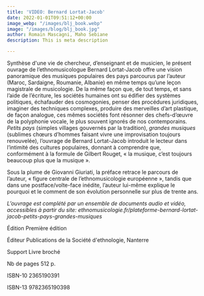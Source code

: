 ```yaml
---
title: 'VIDEO: Bernard Lortat-Jacob'
date: 2022-01-01T09:51:12+00:00
image_webp: "/images/blj_book.webp"
image: "/images/blog/blj_book.jpg"
author: Romain Mascagni, Maho Sebiane
description: This is meta description

---
```

Synthèse d'une vie de chercheur, d’enseignant et de musicien, le présent ouvrage de l’ethnomusicologue Bernard Lortat-Jacob offre une vision panoramique des musiques populaires des pays parcourus par l’auteur (Maroc, Sardaigne, Roumanie, Albanie) en même temps qu’une leçon magistrale de musicologie. De la même façon que, de tout temps, et sans l’aide de l’écriture, les sociétés humaines ont su édifier des systèmes politiques, échafauder des cosmogonies, penser des procédures juridiques, imaginer des techniques complexes, produire des merveilles d’art plastique, de façon analogue, ces mêmes sociétés font résonner des chefs-d’œuvre de la polyphonie vocale, le plus souvent ignorés de nos contemporains. _Petits pays_ (simples villages gouvernés par la tradition), _grandes musiques_ (sublimes chœurs d’hommes faisant vivre une improvisation toujours renouvelée), l’ouvrage de Bernard Lortat-Jacob introduit le lecteur dans l’intimité des cultures populaires, donnant à comprendre que, conformément à la formule de Gilbert Rouget, « la musique, c’est toujours beaucoup plus que la musique ».

Sous la plume de Giovanni Giuriati, la préface retrace le parcours de l’auteur, « figure centrale de l’ethnomusicologie européenne », tandis que dans une postface/volte-face inédite, l’auteur lui-même explique le pourquoi et le comment de son évolution personnelle sur plus de trente ans.

_L’ouvrage est complété par un ensemble de documents audio et vidéo, accessibles à partir du site: ethnomusicologie.fr/plateforme-bernard-lortat-jacob-petits-pays-grandes-musiques_

 Édition Première édition

 Éditeur Publications de la Société d'ethnologie, Nanterre

 Support Livre broché

 Nb de pages 512 p.

ISBN-10 2365190391

 ISBN-13 9782365190398